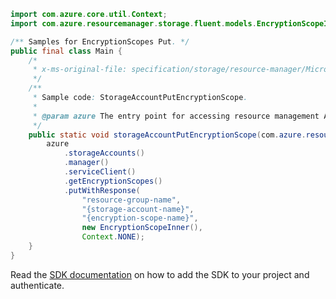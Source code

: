 ```java
import com.azure.core.util.Context;
import com.azure.resourcemanager.storage.fluent.models.EncryptionScopeInner;

/** Samples for EncryptionScopes Put. */
public final class Main {
    /*
     * x-ms-original-file: specification/storage/resource-manager/Microsoft.Storage/stable/2021-09-01/examples/StorageAccountPutEncryptionScope.json
     */
    /**
     * Sample code: StorageAccountPutEncryptionScope.
     *
     * @param azure The entry point for accessing resource management APIs in Azure.
     */
    public static void storageAccountPutEncryptionScope(com.azure.resourcemanager.AzureResourceManager azure) {
        azure
            .storageAccounts()
            .manager()
            .serviceClient()
            .getEncryptionScopes()
            .putWithResponse(
                "resource-group-name",
                "{storage-account-name}",
                "{encryption-scope-name}",
                new EncryptionScopeInner(),
                Context.NONE);
    }
}
```

Read the [SDK documentation](https://github.com/Azure/azure-sdk-for-java/blob/azure-resourcemanager_2.15.0/sdk/resourcemanager/azure-resourcemanager/README.md) on how to add the SDK to your project and authenticate.
